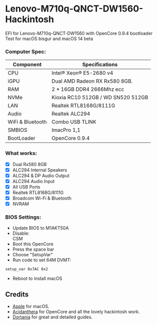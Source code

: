 # Lenovo-M710q-QNCT-DW1560-Hackintosh
EFI for Lenovo-M710q-QNCT-DW1560 with OpenCore 0.9.4 bootloader  
Test for macOS bisgur and macOS 14 beta

### Computer Spec:

| Component        | Specifications                         |
| ---------------- | ---------------------------------------|
| CPU              | Intel® Xeon® E5-2680 v4                |
| iGPU             | Dual AMD Radeon RX Rx580 8GB.          |
| RAM              | 2 * 16GB DDR4 2666Mhz ecc              |
| NVMe             | Kioxia RC10 512GB / WD SN520 512GB     |
| LAN              | Realtek RTL8168G/8111G                 |
| Audio            | Realtek ALC294                         |
| WiFi & Bluetooth | Combo USB TLINK                        |
| SMBIOS           | ImacPro 1,1                            |
| BootLoader       | OpenCore 0.9.4                         |

### What works:

- [x] Dual Rx580 8GB
- [x] ALC294 Internal Speakers
- [x] ALC294 & DP Audio Output
- [x] ALC294 Audio Input
- [x] All USB Ports
- [x] Realtek RTL8168G/8111G 
- [x] Broadcom Wi-Fi & Bluetooth
- [x] NVRAM

### BIOS Settings:

* Update BIOS to M1AKT50A  
* Disable:  
CSM   
* Boot this OpenCore
* Press the space bar
* Choose "SetupVar"
* Run code to set 64M DVMT:
```
setup_var 0x7AC 0x2   
```
* Reboot to install macOS



## Credits

- [Apple](https://apple.com) for macOS.
- [Acidanthera](https://github.com/acidanthera) for OpenCore and all the lovely hackintosh work.
- [Dortania](https://github.com/dortania) for great and detailed guides.
